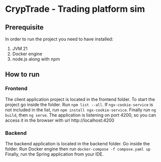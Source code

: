 # CrypTrade - Trading platform sim
## Prerequisite
In order to run the project you need to have installed:
1. JVM 21
2. Docker engine
3. node.js along with npm

## How to run

### Frontend
The client application project is located in the frontend folder.
To start the project go inside the folder. Run `npm list --all`. If `ngx-cookie-service` is not included in the list, 
run `npm install ngx-cookie-service`. Finally run `ng build`, then `ng serve`.
The application is listening on port 4200, so you can access it in the browser with url http://localhost:4200

### Backend
The backend application is located in the backend folder.
Go inside the folder. Run Docker engine then run `docker-compose -f compose.yaml up`
Finally, run the Spring application from your IDE.